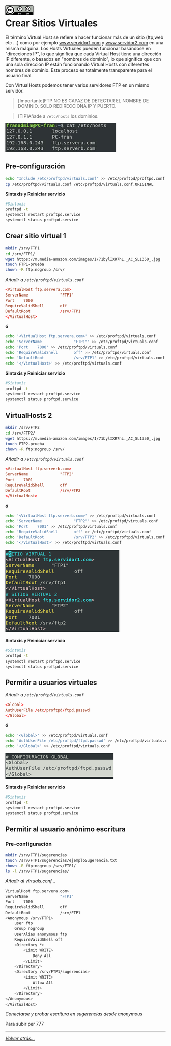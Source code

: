 <img src="../../imagenes/MI-LICENCIA88x31.png" style="float: left; margin-right: 10px;" />

# Crear Sitios Virtuales

El término Virtual Host se refiere a hacer funcionar más de un sitio (ftp,web etc ...) como por ejemplo www.servidor1.com y www.servidor2.com en una misma máquina. Los Hosts Virtuales pueden funcionar basándose en "direcciones IP", lo que significa que cada Virtual Host tiene una dirección IP diferente, o basados en "nombres de dominio", lo que significa que con una sola dirección IP están funcionando Virtual Hosts con diferentes nombres de dominio. Este proceso es totalmente transparente para el usuario final.

Con VirtualHosts podemos tener varios servidores FTP en un mismo servidor.

>[Importante]FTP NO ES CAPAZ DE DETECTAR EL NOMBRE DE DOMINIO.
SOLO REDIRECCIONA IP Y PUERTO.

>[TIP]Añade a `/etc/hosts` los dominios.

![ftpfotos](../../imagenes/hosts.jpg)

## Pre-configuración

```bash
echo "Include /etc/proftpd/virtuals.conf" >> /etc/proftpd/proftpd.conf
cp /etc/proftpd/virtuals.conf /etc/proftpd/virtuals.conf.ORIGINAL
```

**Sintaxis y Reiniciar servicio**

```bash
#Sintaxis
proftpd -t
systemctl restart proftpd.service
systemctl status proftpd.service
```

## Crear sitio virtual 1

```bash
mkdir /srv/FTP1
cd /srv/FTP1/
wget https://m.media-amazon.com/images/I/71bylIXR7hL._AC_SL1350_.jpg
touch FTP1-prueba
chown -R ftp:nogroup /srv/
```

*Añadir a `/etc/proftpd/virtuals.conf`*

```conf
<VirtualHost ftp.servera.com>
ServerName              "FTP1"
Port    7000
RequireValidShell       off
DefaultRoot             /srv/FTP1    
</VirtualHost>
```

**ó**

```bash
echo '<VirtualHost ftp.servera.com>' >> /etc/proftpd/virtuals.conf
echo 'ServerName              "FTP1"' >> /etc/proftpd/virtuals.conf
echo 'Port    7000' >> /etc/proftpd/virtuals.conf
echo 'RequireValidShell       off' >> /etc/proftpd/virtuals.conf
echo 'DefaultRoot             /srv/FTP1' >> /etc/proftpd/virtuals.conf
echo '</VirtualHost>' >> /etc/proftpd/virtuals.conf
```

**Sintaxis y Reiniciar servicio**

```bash
#Sintaxis
proftpd -t
systemctl restart proftpd.service
systemctl status proftpd.service
```

## VirtualHosts 2

```bash
mkdir /srv/FTP2
cd /srv/FTP2/
wget https://m.media-amazon.com/images/I/71bylIXR7hL._AC_SL1350_.jpg
touch FTP2-prueba
chown -R ftp:nogroup /srv/
```

*Añadir a `/etc/proftpd/virtuals.conf`*

```conf
<VirtualHost ftp.serverb.com>
ServerName              "FTP2"
Port    7001
RequireValidShell       off
DefaultRoot             /srv/FTP2    
</VirtualHost>
```

**ó**

```bash
echo '<VirtualHost ftp.serverb.com>' >> /etc/proftpd/virtuals.conf
echo 'ServerName              "FTP2"' >> /etc/proftpd/virtuals.conf
echo 'Port    7001' >> /etc/proftpd/virtuals.conf
echo 'RequireValidShell       off' >> /etc/proftpd/virtuals.conf
echo 'DefaultRoot             /srv/FTP2' >> /etc/proftpd/virtuals.conf
echo '</VirtualHost>' >> /etc/proftpd/virtuals.conf
```

![ftpfotos](../../imagenes/sitiosVirtuales.png)

**Sintaxis y Reiniciar servicio**

```bash
#Sintaxis
proftpd -t
systemctl restart proftpd.service
systemctl status proftpd.service
```

## Permitir a usuarios virtuales

*Añadir a `/etc/proftpd/virtuals.conf`*

```conf
<Global>
AuthUserFile /etc/proftpd/ftpd.passwd
</Global>
```

**ó**

```bash
echo '<Global>' >> /etc/proftpd/virtuals.conf
echo 'AuthUserFile /etc/proftpd/ftpd.passwd' >> /etc/proftpd/virtuals.conf
echo '</Global>' >> /etc/proftpd/virtuals.conf
```

![ftpfotos](../../imagenes/confiGlobal.png)

**Sintaxis y Reiniciar servicio**

```bash
#Sintaxis
proftpd -t
systemctl restart proftpd.service
systemctl status proftpd.service
```

## Permitir al usuario anónimo escritura

### Pre-configuración

```bash
mkdir /srv/FTP1/sugerencias
touch /srv/FTP1/sugerencias/ejemploSugerencia.txt
chown -R ftp:nogroup /srv/FTP1/
ls -l /srv/FTP1/sugerencias/
```

*Añadir al virtuals.conf...*

```bash
VirtualHost ftp.servera.com>
ServerName              "FTP1"
Port    7000
RequireValidShell       off
DefaultRoot             /srv/FTP1
<Anonymous /srv/FTP1>
	user ftp
	Group nogroup
	UserAlias anonymous ftp
	RequireValidShell off
	<Directory *>
		<Limit WRITE>
			Deny All
		</Limit>
	</Directory>
	<Directory /srv/FTP1/sugerencias>
		<Limit WRITE>
			Allow All
		</Limit>
	</Directory>
</Anonymous>
</VirtualHost>
```

*Conectarse y probar escritura en sugerencias desde anonymous*

Para subir per 777

_________________________________________________
*[Volver atrás...](../../README.md)*
